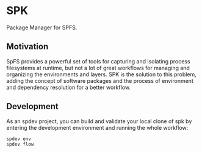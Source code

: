 # SPK

Package Manager for SPFS.

## Motivation

SpFS provides a powerful set of tools for capturing and isolating process filesystems at runtime, but not a lot of great workflows for managing and organizing the environments and layers. SPK is the solution to this problem, adding the concept of software packages and the process of environment and dependency resolution for a better workflow.

## Development

As an spdev project, you can build and validate your local clone of spk by entering the development environment and running the whole workflow:

```sh
spdev env
spdev flow
```

